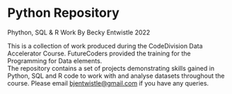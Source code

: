 # Python Repository  

Phython, SQL & R Work By Becky Entwistle 2022

This is a collection of work produced during the CodeDivision Data Accelerator Course.  FutureCoders provided the training for the Programming for Data elements.  
The repository contains a set of projects demonstrating skills gained in Python, SQL and R code to work with and analyse datasets throughout the course.
Please email bjentwistle@gmail.com if you have any queries.  
